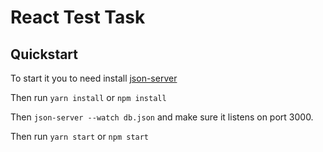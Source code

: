 React Test Task
===

## Quickstart

To start it you to need install [json-server](https://github.com/typicode/json-server)

Then run `yarn install` or `npm install`

Then `json-server --watch db.json` and make sure it listens on port 3000.

Then run `yarn start` or `npm start`
